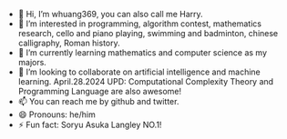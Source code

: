 - 👋 Hi, I’m whuang369, you can also call me Harry.
- 👀 I’m interested in programming, algorithm contest, mathematics research, cello and piano playing, swimming and badminton, chinese calligraphy, Roman history.
- 🌱 I’m currently learning mathematics and computer science as my majors.
- 💞️ I’m looking to collaborate on artificial intelligence and machine learning. April.28.2024 UPD: Computational Complexity Theory and Programming Language are also awesome!
- 📫 You can reach me by github and twitter.
- 😄 Pronouns: he/him
- ⚡ Fun fact: Soryu Asuka Langley NO.1!

